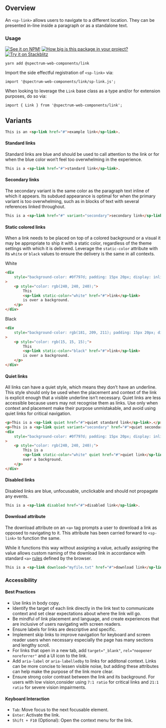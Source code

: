 ## Overview

An `<sp-link>` allows users to navigate to a different location. They can be presented in-line inside a paragraph or as a standalone text.

### Usage

[![See it on NPM!](https://img.shields.io/npm/v/@spectrum-web-components/link?style=for-the-badge)](https://www.npmjs.com/package/@spectrum-web-components/link)
[![How big is this package in your project?](https://img.shields.io/bundlephobia/minzip/@spectrum-web-components/link?style=for-the-badge)](https://bundlephobia.com/result?p=@spectrum-web-components/link)
[![Try it on Stackblitz](https://img.shields.io/badge/Try%20it%20on-Stackblitz-blue?style=for-the-badge)](https://stackblitz.com/edit/vitejs-vite-jp2cck3i)

```
yarn add @spectrum-web-components/link
```

Import the side effectful registration of `<sp-link>` via:

```
import '@spectrum-web-components/link/sp-link.js';
```

When looking to leverage the `Link` base class as a type and/or for extension purposes, do so via:

```
import { Link } from '@spectrum-web-components/link';
```

## Variants

<!-- prettier-ignore -->
```html
This is an <sp-link href="#">example link</sp-link>.
```

#### Standard links

Standard links are blue and should be used to call attention to the link or for when the blue color won’t feel too overwhelming in the experience.

<!-- prettier-ignore -->
```html
This is a <sp-link href="#">standard link</sp-link>.
```

#### Secondary links

The secondary variant is the same color as the paragraph text inline of which it appears. Its subdued appearance is optimal for when the primary variant is too overwhelming, such as in blocks of text with several references linked throughout.

<!-- prettier-ignore -->
```html
This is a <sp-link href="#" variant="secondary">secondary link</sp-link>.
```

#### Static colored links

When a link needs to be placed on top of a colored background or a visual it may be appropriate to ship it with a static color, regardless of the theme settings with which it is delivered. Leverage the `static-color` attribute with its `white` or `black` values to ensure the delivery is the same in all contexts.

<sp-tabs selected="white" auto label="Static Attribute Options">
<sp-tab value="white">White</sp-tab>
<sp-tab-panel value="white">

```html
<div
    style="background-color: #0f797d; padding: 15px 20px; display: inline-block;"
>
    <p style="color: rgb(240, 240, 240);">
        This
        <sp-link static-color="white" href="#">link</sp-link>
        is over a background.
    </p>
</div>
```

</sp-tab-panel>
<sp-tab value="black">Black</sp-tab>
<sp-tab-panel value="black">

```html
<div
    style="background-color: rgb(181, 209, 211); padding: 15px 20px; display: inline-block;"
>
    <p style="color: rgb(15, 15, 15);">
        This
        <sp-link static-color="black" href="#">link</sp-link>
        is over a background.
    </p>
</div>
```

</sp-tab-panel>
</sp-tabs>

#### Quiet links

All links can have a quiet style, which means they don’t have an underline. This style should only be used when the placement and context of the link is explicit enough that a visible underline isn’t necessary.
Quiet links are less accessible because users may not recognise them as links. Use only when context and placement make their purpose unmistakable, and avoid using quiet links for critical navigation.

<!-- prettier-ignore -->
```html
<p>This is a <sp-link quiet href="#">quiet standard link</sp-link>.</p>
<p>This is a <sp-link quiet variant="secondary" href="#">quiet secondary link</sp-link>.</p>
<div
    style="background-color: #0f797d; padding: 15px 20px; display: inline-block;"
>
    <p style="color: rgb(240, 240, 240);">
        This is a
        <sp-link static-color="white" quiet href="#">quiet link</sp-link>
        over a background.
    </p>
</div>
```

#### Disabled links

Disabled links are blue, unfocusable, unclickable and should not propagate any events.

<!-- prettier-ignore -->
```html
This is a <sp-link disabled href="#">disabled link</sp-link>.
```

#### Download attribute

The download attribute on an `<a>` tag prompts a user to download a link as opposed to navigating to it. This attribute has been carried forward to `<sp-link>` to function the same.

While it functions this way without assigning a value, actually assigning the value allows custom naming of the download link in accordance
with standard `<a>` [rules](https://developer.mozilla.org/en-US/docs/Web/HTML/Element/a) defined by the browser.

<!-- prettier-ignore -->
```html
This is a <sp-link download="myfile.txt" href="#">download link</sp-link>.
```

### Accessibility

#### Best Practices

- Use links in body copy.
- Identify the target of each link directly in the link text to communicate context and set clear expectations about where the link will go.
- Be mindful of link placement and language, and create experiences that are inclusive of users navigating with screen readers.
- Ensure labels for links are descriptive and specific.
- Implement skip links to improve navigation for keyboard and screen reader users when necessary especially the page has many sections and lengthy scroll.
- For links that open in a new tab, add `target="_blank"`, `rel="noopener noreferrer"` and a UI icon to the link.
- Add `aria-label` or `aria-labelledby` to links for additonal context. Links can be more concise to lessen visible noise, but adding these attributes can help make the purpose of the link more clear.
- Ensure strong color contrast between the link and its background. For users with low vision,consider using `7:1 ratio` for critical links and `21:1 ratio` for severe vision impairments.

#### Keyboard Interaction

- `Tab`: Move focus to the next focusable element.
- `Enter`: Activate the link.
- `Shift + F10` (Optional): Open the context menu for the link.
